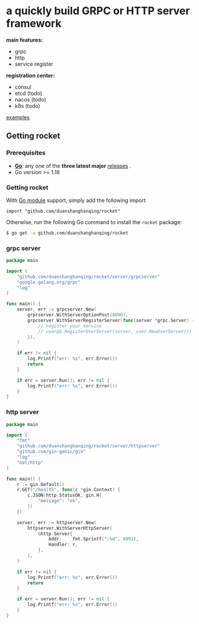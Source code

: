 # a quickly build GRPC or HTTP server framework

**main features:**
- grpc
- http
- service register

**registration center:**
- consul
- etcd (todo)
- nacos (todo)
- k8s (todo)

[examples](https://github.com/duanshanghanqing/rocket/examples)

## Getting rocket

### Prerequisites

- **[Go](https://go.dev/)**: any one of the **three latest major** [releases](https://go.dev/doc/devel/release) .
- Go version >= 1.18

### Getting rocket

With [Go module](https://github.com/golang/go/wiki/Modules) support, simply add the following import

```
import "github.com/duanshanghanqing/rocket"
```

Otherwise, run the following Go command to install the `rocket` package:

```sh
$ go get -u github.com/duanshanghanqing/rocket
```

### grpc server

```go
package main

import (
	"github.com/duanshanghanqing/rocket/server/grpcserver"
	"google.golang.org/grpc"
	"log"
)

func main() {
	server, err := grpcserver.New(
		grpcserver.WithServerOptionPost(8090),
		grpcserver.WithServerRegisterServer(func(server *grpc.Server) {
			// register your service
			// userpb.RegisterUserServer(server, user.NewUserServer())
		}),
	)

	if err != nil {
		log.Printf("err: %s", err.Error())
		return
	}

	if err = server.Run(); err != nil {
		log.Printf("err: %s", err.Error())
	}
}
```

### http server

```go
package main

import (
	"fmt"
	"github.com/duanshanghanqing/rocket/server/httpserver"
	"github.com/gin-gonic/gin"
	"log"
	"net/http"
)

func main() {
	r := gin.Default()
	r.GET("/health", func(c *gin.Context) {
		c.JSON(http.StatusOK, gin.H{
			"message": "ok",
		})
	})

	server, err := httpserver.New(
		httpserver.WithServerHttpServer(
			&http.Server{
				Addr:    fmt.Sprintf(":%d", 8091),
				Handler: r,
			},
		),
	)

	if err != nil {
		log.Printf("err: %s", err.Error())
		return
	}

	if err = server.Run(); err != nil {
		log.Printf("err: %s", err.Error())
	}
}
```